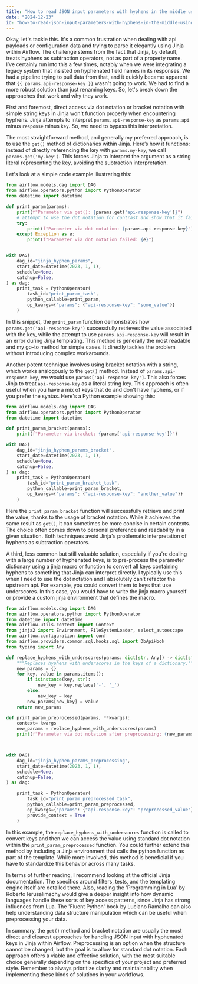 ```yaml
---
title: "How to read JSON input parameters with hyphens in the middle using Jinja in Airflow?"
date: "2024-12-23"
id: "how-to-read-json-input-parameters-with-hyphens-in-the-middle-using-jinja-in-airflow"
---
```


Okay, let's tackle this. It's a common frustration when dealing with api payloads or configuration data and trying to parse it elegantly using Jinja within Airflow. The challenge stems from the fact that Jinja, by default, treats hyphens as subtraction operators, not as part of a property name. I’ve certainly run into this a few times, notably when we were integrating a legacy system that insisted on hyphenated field names in its responses. We had a pipeline trying to pull data from that, and it quickly became apparent that `{{ params.api-response-key }}` wasn't going to work. We had to find a more robust solution than just renaming keys. So, let's break down the approaches that work and why they work.

First and foremost, direct access via dot notation or bracket notation with simple string keys in Jinja won't function properly when encountering hyphens. Jinja attempts to interpret `params.api-response-key` as `params.api` minus `response` minus `key`. So, we need to bypass this interpretation.

The most straightforward method, and generally my preferred approach, is to use the `get()` method of dictionaries within Jinja. Here’s how it functions: instead of directly referencing the key with `params.my-key`, we call `params.get('my-key')`. This forces Jinja to interpret the argument as a string literal representing the key, avoiding the subtraction interpretation.

Let's look at a simple code example illustrating this:

```python
from airflow.models.dag import DAG
from airflow.operators.python import PythonOperator
from datetime import datetime

def print_param(params):
    print(f"Parameter via get(): {params.get('api-response-key')}")
    # attempt to use the dot notation for contrast and show that it fails
    try:
        print(f"Parameter via dot notation: {params.api-response-key}")
    except Exception as e:
        print(f"Parameter via dot notation failed: {e}")


with DAG(
    dag_id="jinja_hyphen_params",
    start_date=datetime(2023, 1, 1),
    schedule=None,
    catchup=False,
) as dag:
    print_task = PythonOperator(
        task_id="print_param_task",
        python_callable=print_param,
        op_kwargs={"params": {"api-response-key": "some_value"}}
    )
```

In this snippet, the `print_param` function demonstrates how `params.get('api-response-key')` successfully retrieves the value associated with the key, while the attempt to use `params.api-response-key` will result in an error during Jinja templating. This method is generally the most readable and my go-to method for simple cases. It directly tackles the problem without introducing complex workarounds.

Another potent technique involves using bracket notation with a string, which works analogously to the `get()` method. Instead of `params.api-response-key`, we would use `params['api-response-key']`. This also forces Jinja to treat `api-response-key` as a literal string key. This approach is often useful when you have a mix of keys that do and don't have hyphens, or if you prefer the syntax. Here's a Python example showing this:

```python
from airflow.models.dag import DAG
from airflow.operators.python import PythonOperator
from datetime import datetime

def print_param_bracket(params):
    print(f"Parameter via bracket: {params['api-response-key']}")

with DAG(
    dag_id="jinja_hyphen_params_bracket",
    start_date=datetime(2023, 1, 1),
    schedule=None,
    catchup=False,
) as dag:
    print_task = PythonOperator(
        task_id="print_param_bracket_task",
        python_callable=print_param_bracket,
        op_kwargs={"params": {"api-response-key": "another_value"}}
    )
```

Here the `print_param_bracket` function will successfully retrieve and print the value, thanks to the usage of bracket notation. While it achieves the same result as `get()`, it can sometimes be more concise in certain contexts. The choice often comes down to personal preference and readability in a given situation. Both techniques avoid Jinja's problematic interpretation of hyphens as subtraction operators.

A third, less common but still valuable solution, especially if you're dealing with a large number of hyphenated keys, is to pre-process the parameter dictionary using a jinja macro or function to convert all keys containing hyphens to something that Jinja can interpret directly. I typically use this when I need to use the dot notation and I absolutely can’t refactor the upstream api. For example, you could convert them to keys that use underscores. In this case, you would have to write the jinja macro yourself or provide a custom jinja environment that defines the macro.
```python
from airflow.models.dag import DAG
from airflow.operators.python import PythonOperator
from datetime import datetime
from airflow.utils.context import Context
from jinja2 import Environment, FileSystemLoader, select_autoescape
from airflow.configuration import conf
from airflow.providers.common.sql.hooks.sql import DbApiHook
from typing import Any

def replace_hyphens_with_underscores(params: dict[str, Any]) -> dict[str, Any]:
    """Replaces hyphens with underscores in the keys of a dictionary."""
    new_params = {}
    for key, value in params.items():
        if isinstance(key, str):
            new_key = key.replace('-', '_')
        else:
            new_key = key
        new_params[new_key] = value
    return new_params

def print_param_preprocessed(params, **kwargs):
    context= kwargs
    new_params = replace_hyphens_with_underscores(params)
    print(f"Parameter via dot notation after preprocessing: {new_params.api_response_key}")



with DAG(
    dag_id="jinja_hyphen_params_preprocessing",
    start_date=datetime(2023, 1, 1),
    schedule=None,
    catchup=False,
) as dag:

    print_task = PythonOperator(
        task_id="print_param_preprocessed_task",
        python_callable=print_param_preprocessed,
        op_kwargs={"params": {"api-response-key": "preprocessed_value"}},
        provide_context = True
    )
```

In this example, the `replace_hyphens_with_underscores` function is called to convert keys and then we can access the value using standard dot notation within the `print_param_preprocessed` function. You could further extend this method by including a Jinja environment that calls the python function as part of the template. While more involved, this method is beneficial if you have to standardize this behavior across many tasks.

In terms of further reading, I recommend looking at the official Jinja documentation. The specifics around filters, tests, and the templating engine itself are detailed there. Also, reading the 'Programming in Lua' by Roberto Ierusalimschy would give a deeper insight into how dynamic languages handle these sorts of key access patterns, since Jinja has strong influences from Lua. The 'Fluent Python' book by Luciano Ramalho can also help understanding data structure manipulation which can be useful when preprocessing your data.

In summary, the `get()` method and bracket notation are usually the most direct and clearest approaches for handling JSON input with hyphenated keys in Jinja within Airflow. Preprocessing is an option when the structure cannot be changed, but the goal is to allow for standard dot notation. Each approach offers a viable and effective solution, with the most suitable choice generally depending on the specifics of your project and preferred style. Remember to always prioritize clarity and maintainability when implementing these kinds of solutions in your workflows.
